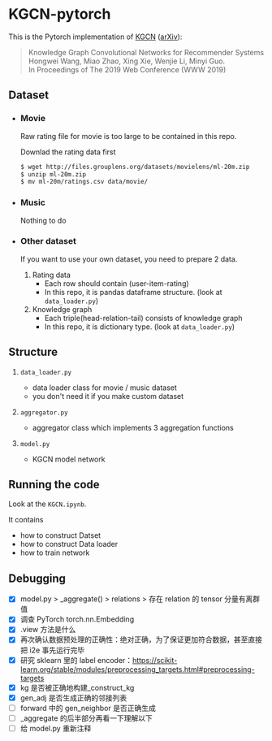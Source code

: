 # KGCN-pytorch

This is the Pytorch implementation of [KGCN](https://dl.acm.org/citation.cfm?id=3313417) ([arXiv](https://arxiv.org/abs/1904.12575)):

> Knowledge Graph Convolutional Networks for Recommender Systems  
Hongwei Wang, Miao Zhao, Xing Xie, Wenjie Li, Minyi Guo.  
In Proceedings of The 2019 Web Conference (WWW 2019)

## Dataset

- ### Movie

    Raw rating file for movie is too large to be contained in this repo.

    Downlad the rating data first
    ```bash
    $ wget http://files.grouplens.org/datasets/movielens/ml-20m.zip
    $ unzip ml-20m.zip
    $ mv ml-20m/ratings.csv data/movie/
    ```

- ### Music

    Nothing to do

- ### Other dataset

    If you want to use your own dataset, you need to prepare 2 data.

    1. Rating data
        - Each row should contain (user-item-rating)
        - In this repo, it is pandas dataframe structure. (look at `data_loader.py`)
    2. Knowledge graph
        - Each triple(head-relation-tail) consists of knowledge graph
        - In this repo, it is dictionary type. (look at `data_loader.py`)

## Structure
1.  `data_loader.py`
    - data loader class for movie / music dataset
    - you don't need it if you make custom dataset

2. `aggregator.py`
    - aggregator class which implements 3 aggregation functions

3. `model.py`
    - KGCN model network

## Running the code

Look at the `KGCN.ipynb`.

It contains
- how to construct Datset
- how to construct Data loader
- how to train network

## Debugging

- [x] model.py > _aggregate() > relations > 存在 relation 的 tensor 分量有离群值
- [x] 调查 PyTorch torch.nn.Embedding
- [x] .view 方法是什么
- [x] 再次确认数据预处理的正确性：绝对正确，为了保证更加符合数据，甚至直接把 i2e 事先运行完毕
- [x] 研究 sklearn 里的 label encoder：https://scikit-learn.org/stable/modules/preprocessing_targets.html#preprocessing-targets
- [x] kg 是否被正确地构建_construct_kg
- [x] gen_adj 是否生成正确的邻接列表
- [ ] forward 中的 gen_neighbor 是否正确生成
- [ ] _aggregate 的后半部分再看一下理解以下
- [ ] 给 model.py 重新注释